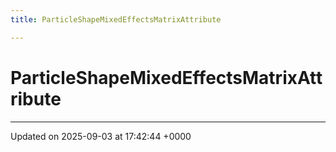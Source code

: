 ```yaml
---
title: ParticleShapeMixedEffectsMatrixAttribute

---
```


# ParticleShapeMixedEffectsMatrixAttribute





-------------------------------

Updated on 2025-09-03 at 17:42:44 +0000